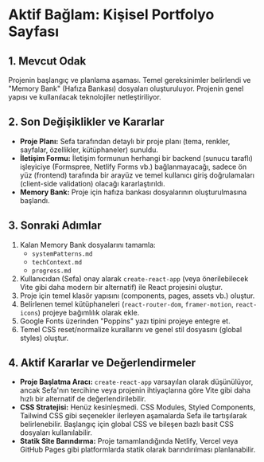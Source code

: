 # Aktif Bağlam: Kişisel Portfolyo Sayfası

## 1. Mevcut Odak
Projenin başlangıç ve planlama aşaması. Temel gereksinimler belirlendi ve "Memory Bank" (Hafıza Bankası) dosyaları oluşturuluyor. Projenin genel yapısı ve kullanılacak teknolojiler netleştiriliyor.

## 2. Son Değişiklikler ve Kararlar
*   **Proje Planı:** Sefa tarafından detaylı bir proje planı (tema, renkler, sayfalar, özellikler, kütüphaneler) sunuldu.
*   **İletişim Formu:** İletişim formunun herhangi bir backend (sunucu taraflı) işleyiciye (Formspree, Netlify Forms vb.) bağlanmayacağı, sadece ön yüz (frontend) tarafında bir arayüz ve temel kullanıcı giriş doğrulamaları (client-side validation) olacağı kararlaştırıldı.
*   **Memory Bank:** Proje için hafıza bankası dosyalarının oluşturulmasına başlandı.

## 3. Sonraki Adımlar
1.  Kalan Memory Bank dosyalarını tamamla:
    *   `systemPatterns.md`
    *   `techContext.md`
    *   `progress.md`
2.  Kullanıcıdan (Sefa) onay alarak `create-react-app` (veya önerilebilecek Vite gibi daha modern bir alternatif) ile React projesini oluştur.
3.  Proje için temel klasör yapısını (components, pages, assets vb.) oluştur.
4.  Belirlenen temel kütüphaneleri (`react-router-dom`, `framer-motion`, `react-icons`) projeye bağımlılık olarak ekle.
5.  Google Fonts üzerinden "Poppins" yazı tipini projeye entegre et.
6.  Temel CSS reset/normalize kurallarını ve genel stil dosyasını (global styles) oluştur.

## 4. Aktif Kararlar ve Değerlendirmeler
*   **Proje Başlatma Aracı:** `create-react-app` varsayılan olarak düşünülüyor, ancak Sefa'nın tercihine veya projenin ihtiyaçlarına göre Vite gibi daha hızlı bir alternatif de değerlendirilebilir.
*   **CSS Stratejisi:** Henüz kesinleşmedi. CSS Modules, Styled Components, Tailwind CSS gibi seçenekler ilerleyen aşamalarda Sefa ile tartışılarak belirlenebilir. Başlangıç için global CSS ve bileşen bazlı basit CSS dosyaları kullanılabilir.
*   **Statik Site Barındırma:** Proje tamamlandığında Netlify, Vercel veya GitHub Pages gibi platformlarda statik olarak barındırılması planlanabilir. 
